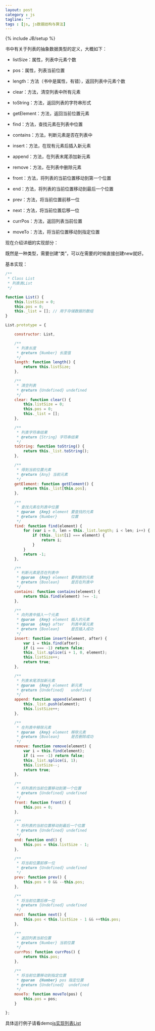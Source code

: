 ```yaml
---
layout: post
category : js
tagline: ""
tags : [js, js数据结构与算法]
---
```

{% include JB/setup %}

书中有关于列表的抽象数据类型的定义，大概如下：

* listSize：属性，列表中元素个数

* pos：属性，列表当前位置

* length：方法（书中是属性，有错），返回列表中元素个数

* clear：方法，清空列表中所有元素

* toString：方法，返回列表的字符串形式

* getElement：方法，返回当前位置元素

* find：方法，查找元素在列表中位置

* contains：方法，判断元素是否在列表中

* insert：方法，在现有元素后插入新元素

* append：方法，在列表末尾添加新元素

* remove：方法，在列表中删除元素

* front：方法，将列表的当前位置移动到第一个位置

* end：方法，将列表的当前位置移动到最后一个位置

* prev：方法，将当前位置前移一位

* next：方法，将当前位置后移一位

* currPos：方法，返回列表当前位置

* moveTo：方法，将当前位置移动到指定位置

现在介绍详细的实现部分：

既然是一种类型，需要创建“类”，可以在需要的时候直接创建new就好。

基本实现：

```js
/**
 * Class List
 * 列表类List
 */

function List() {
	this.listSize = 0;
	this.pos = 0;
	this._list = []; // 用于存储数据的数组
}

List.prototype = {

	constructor: List,

	/**
	 * 列表长度
	 * @return {Number} 长度值
	 */
	length: function length() {
		return this.listSize;
	},

	/**
	 * 清空列表
	 * @return {Undefined} undefined
	 */
	clear: function clear() {
		this.listSize = 0;
		this.pos = 0;
		this._list = [];
	},

	/**
	 * 列表字符串结果
	 * @return {String} 字符串结果
	 */
	toString: function toString() {
		return this._list.toString();
	},

	/**
	 * 得到当前位置元素
	 * @return {Any} 当前元素
	 */
	getElement: function getElement() {
		return this._list[this.pos];
	},

	/**
	 * 查找元素在列表中位置
	 * @param  {Any} element 要查找的元素
	 * @return {Number}      位置
	 */
	find: function find(element) {
		for (var i = 0, len = this._list.length; i < len; i++) {
			if (this._list[i] === element) {
				return i;
			}
		}
		return -1;
	},

	/**
	 * 判断元素是否在列表中
	 * @param  {Any} element 要判断的元素
	 * @return {Boolean}     是否在列表中
	 */
	contains: function contains(element) {
		return this.find(element) !== -1;
	},

	/**
	 * 向列表中插入一个元素
	 * @param  {Any} element 插入的元素
	 * @param  {Any} after   列表中某元素
	 * @return {Boolean}     是否插入成功
	 */
	insert: function insert(element, after) {
		var i = this.find(after);
		if (i === -1) return false;
		this._list.splice(i + 1, 0, element);
		this.listSize++;
		return true;
	},

	/**
	 * 列表末尾添加新元素
	 * @param  {Any} element 新元素
	 * @return {Undefined}   undefined
	 */
	append: function append(element) {
		this._list.push(element);
		this.listSize++;
	},

	/**
	 * 在列表中移除元素
	 * @param  {Any} element 移除元素
	 * @return {Boolean}     是否删除成功
	 */
	remove: function remove(element) {
		var i = this.find(element);
		if (i === -1) return false;
		this._list.splice(i, 1);
		this.listSize--;
		return true;
	},

	/**
	 * 将列表的当前位置移动到第一个位置
	 * @return {Undefined} undefined
	 */
	front: function front() {
		this.pos = 0;
	},

	/**
	 * 将列表的当前位置移动到最后一个位置
	 * @return {Undefined} undefined
	 */
	end: function end() {
		this.pos = this.listSize - 1;
	},

	/**
	 * 将当前位置前移一位
	 * @return {Undefined} undefined
	 */
	prev: function prev() {
		this.pos > 0 && --this.pos;
	},

	/**
	 * 将当前位置后移一位
	 * @return {Undefined} undefined
	 */
	next: function next() {
		this.pos < this.listSize - 1 && ++this.pos;
	},

	/**
	 * 返回列表当前位置
	 * @return {Number} 当前位置
	 */
	currPos: function currPos() {
		return this.pos;
	},

	/**
	 * 将当前位置移动到指定位置
	 * @param  {Number} pos 指定位置
	 * @return {Undefined}  undefined
	 */
	moveTo: function moveTo(pos) {
		this.pos = pos;
	}

};
```

具体运行例子请看demo[js实现列表List](http://demo.aijc.net/js/js%E5%AE%9E%E7%8E%B0%E5%88%97%E8%A1%A8List.htmljs/%E6%B1%89%E5%AD%97%E7%BC%96%E7%A0%81%E8%BD%AC%E6%8D%A2.html)